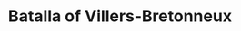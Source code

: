 ﻿---
title: "Batalla of Villers-Bretonneux"
permalink: periodes_764.html
layout: periode
dataInici: 1918-04-24
dataFi: 1918-04-25
sidebar: periodes
pares:
  - 743:
    title: "Ofensiva de Primavera"
    dataInici: "(1918-03-21)"
    dataFi: "(1918-07-18)"

fills:
jocsPrincipals:
  - title: "Battles #6. Into the Bastards! - First tank battle "
    bggId: 72460
    dataInici: 
    dataFi: 

jocsEscenaris:
jocsEpoca:
jocsEpocaEscenaris:
---
